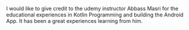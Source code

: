 I would like to give credit to the udemy instructor Abbass Masri for the educational experiences in Kotlin Programming and
building the Android App. It has been a great experiences learning from him.
